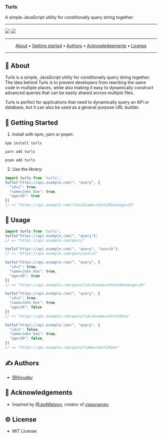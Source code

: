 <h3>Turls</h3>
A simple JavaScript utility for conditionally query string together.

---

![](https://img.shields.io/npm/v/turls?color=DAE2B6&label=version&style=for-the-badge)
![](https://img.shields.io/github/license/hiyudev/turls?color=DAE2B6&style=for-the-badge)

---

<p align="center">
 <a href="#about">About</a> •
 <a href="#started">Getting started</a> •
 <a href="#authors">Authors</a> •
 <a href="#acknowledgement">Acknowledgements</a> •
 <a href="#license">License</a>
</p>

---

## 🧐 About <a name = "about"></a>
Turls is a simple, JavaScript utility for conditionally query string together. The idea behind Turls is to prevent developers from rewriting the same code in multiple places, while also making it easy to dynamically construct advanced queries that can be easily shared across multiple files.

Turls is perfect for applications that need to dynamically query an API or database, but it can also be used as a general purpose URL builder.

## 🏁 Getting Started <a name = "started"></a>

1. Install with npm, yarn or pnpm:
```bsh
npm install turls
```
```bsh
yarn add turls
```

```bsh
pnpm add turls
```

2. Use the library:
```js
import turls from 'turls';
turls("https://api.example.com/", "query", {
  "id=1": true,
  "name=John Doe": true,
  "age=30": true
})
// => "https://api.example.com/?id=1&name=John%20Doe&age=30"
```

## 🚀 Usage

```js
import turls from 'turls';
turls("https://api.example.com/", "query");
// => "https://api.example.com/query"

turls("https://api.example.com/", "query", "search");
// => "https://api.example.com/querysearch"

turls("https://api.example.com/", "query", {
  "id=1": true,
  "name=John Doe": true,
  "age=30": true
})
// => "https://api.example.com/query?id=1&name=John%20Doe&age=30"

turls("https://api.example.com/", "query", {
  "id=1": true,
  "name=John Doe": true,
  "age=30": false
})
// => "https://api.example.com/query?id=1&name=John%20Doe"

turls("https://api.example.com/", "query", {
  "id=1": false,
  "name=John Doe": true,
  "age=30": false,
})
// => "https://api.example.com/query?name=John%20Doe"
```

## ✍️ Authors <a name = "authors"></a>
- [@Hiyudev](https://github.com/Hiyudev)

## 🎉 Acknowledgements <a name = "acknowledgement"></a>
- Inspired by [@JedWatson](https://github.com/JedWatson), creator of [classnames](https://github.com/JedWatson/classnames)

## © License <a name = "license"></a>
- MIT License